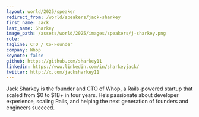 ```yaml
---
layout: world/2025/speaker
redirect_from: /world/speakers/jack-sharkey
first_name: Jack
last_name: Sharkey
image_path: /assets/world/2025/images/speakers/j-sharkey.png
role:
tagline: CTO / Co-Founder
company: Whop
keynote: false
github: https://github.com/sharkey11
linkedin: https://www.linkedin.com/in/sharkeyjack/
twitter: http://x.com/jacksharkey11
---
```


Jack Sharkey is the founder and CTO of Whop, a Rails-powered startup that scaled from $0 to $1B+ in four years. He’s passionate about developer experience, scaling Rails, and helping the next generation of founders and engineers succeed.
